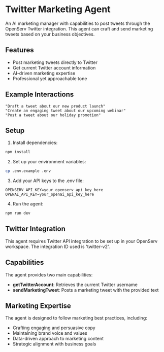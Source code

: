 # Twitter Marketing Agent

An AI marketing manager with capabilities to post tweets through the OpenServ Twitter integration. This agent can craft and send marketing tweets based on your business objectives.

## Features

- Post marketing tweets directly to Twitter
- Get current Twitter account information
- AI-driven marketing expertise
- Professional yet approachable tone

## Example Interactions

```
"Draft a tweet about our new product launch"
"Create an engaging tweet about our upcoming webinar"
"Post a tweet about our holiday promotion"
```

## Setup

1. Install dependencies:
```bash
npm install
```

2. Set up your environment variables:
```bash
cp .env.example .env
```

3. Add your API keys to the .env file:
```
OPENSERV_API_KEY=your_openserv_api_key_here
OPENAI_API_KEY=your_openai_api_key_here
```

4. Run the agent:
```bash
npm run dev
```

## Twitter Integration

This agent requires Twitter API integration to be set up in your OpenServ workspace. The integration ID used is 'twitter-v2'.

## Capabilities

The agent provides two main capabilities:
- **getTwitterAccount**: Retrieves the current Twitter username
- **sendMarketingTweet**: Posts a marketing tweet with the provided text

## Marketing Expertise

The agent is designed to follow marketing best practices, including:
- Crafting engaging and persuasive copy
- Maintaining brand voice and values
- Data-driven approach to marketing content
- Strategic alignment with business goals 